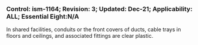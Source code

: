 ### Control: ism-1164; Revision: 3; Updated: Dec-21; Applicability: ALL; Essential Eight:N/A
<p>In shared facilities, conduits or the front covers of ducts, cable trays in floors and ceilings, and associated fittings are clear plastic.</p>